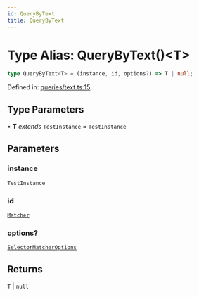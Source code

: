 ```yaml
---
id: QueryByText
title: QueryByText
---
```


<!-- DO NOT EDIT: this page is autogenerated from the type comments -->

# Type Alias: QueryByText()\<T\>

```ts
type QueryByText<T> = (instance, id, options?) => T | null;
```

Defined in: [queries/text.ts:15](https://github.com/Romulad/cli-testing-library/blob/main/packages/cli-testing-library/src/queries/text.ts#L15)

## Type Parameters

• **T** *extends* `TestInstance` = `TestInstance`

## Parameters

### instance

`TestInstance`

### id

[`Matcher`](../../../type-aliases/matcher.md)

### options?

[`SelectorMatcherOptions`](../../../interfaces/selectormatcheroptions.md)

## Returns

`T` \| `null`
